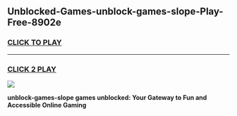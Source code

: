 
## Unblocked-Games-unblock-games-slope-Play-Free-8902e
<h3>
<a href="https://premium76.site?title=unblock-games-slope&ref=23A">CLICK TO PLAY</a></h3>
<hr>

<h3>
<a href="https://premium76.site?title=unblock-games-slope&ref=23A">CLICK 2 PLAY</a>
  
</h3>

<a href="https://premium76.site?title=unblock-games-slope&ref=23A"><img src="https://clearcache.store/games.png"></a>


**unblock-games-slope games unblocked: Your Gateway to Fun and Accessible Online Gaming**
